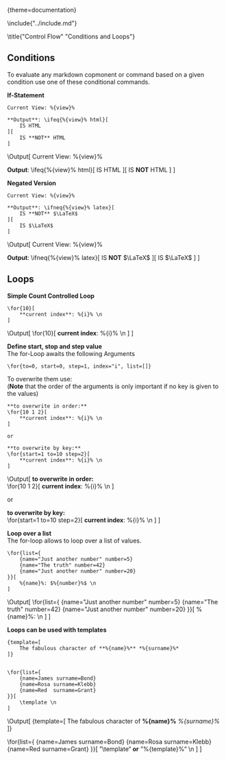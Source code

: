 {theme=documentation}

\include{"../include.md"}

\title{"Control Flow" "Conditions and Loops"}


## Conditions

To evaluate any markdown copmonent or command based on a given condition use one of these conditional commands.

**If-Statement**
```
Current View: %{view}%

**Output**: \ifeq{%{view}% html}[
	IS HTML
][
	IS **NOT** HTML
]
```
\Output[
Current View: %{view}%

**Output**: \ifeq{%{view}% html}[
	IS HTML
][
	IS **NOT** HTML
]
]


**Negated Version**
```
Current View: %{view}%

**Output**: \ifneq{%{view}% latex}[
	IS **NOT** $\LaTeX$
][
	IS $\LaTeX$
]
```
\Output[
Current View: %{view}%

**Output**: \ifneq{%{view}% latex}[
	IS **NOT** $\LaTeX$
][
	IS $\LaTeX$
]
]



## Loops

**Simple Count Controlled Loop**
```
\for{10}[
	**current index**: %{i}% \n
]
```
\Output[
\for{10}[
	**current index**: %{i}% \n
]
]


**Define start, stop and step value**  
The for-Loop awaits the following Arguments
```
\for{to=0, start=0, step=1, index="i", list=[]}
```

To overwrite them use:  
(**Note** that the order of the arguments is only important if no key is given to the values)
```
**to overwrite in order:**  
\for{10 1 2}[
	**current index**: %{i}% \n
]

or 

**to overwrite by key:**  
\for{start=1 to=10 step=2}[
	**current index**: %{i}% \n
]
```
\Output[
**to overwrite in order:**  
\for{10 1 2}[
	**current index**: %{i}% \n
]

or 

**to overwrite by key:**  
\for{start=1 to=10 step=2}[
	**current index**: %{i}% \n
]
]


**Loop over a list**  
The for-loop allows to loop over a list of values.
```
\for{list={
	{name="Just another number" number=5} 
	{name="The truth" number=42} 
	{name="Just another number" number=20}
}}[
	%{name}%: $%{number}%$ \n
]
```
\Output[
\for{list={
	{name="Just another number" number=5} 
	{name="The truth" number=42} 
	{name="Just another number" number=20}
}}[
	%{name}%: $%{number}%$ \n
]
]


**Loops can be used with templates**  
```
{template=[
    The fabulous character of **%{name}%** *%{surname}%*
]}


\for{list={
    {name=James surname=Bond}
    {name=Rosa surname=Klebb}
    {name=Red  surname=Grant}
}}[
    \template \n
]
```
\Output[
{template=[
    The fabulous character of **%{name}%** *%{surname}%*
]}

\for{list={
    {name=James surname=Bond}
    {name=Rosa surname=Klebb}
    {name=Red  surname=Grant}
}}[
    ”\template“ **or** ”%{template}%“ \n
]
]
